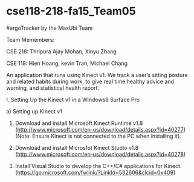 # cse118-218-fa15_Team05
#ergoTracker
by the MaxUbi Team

Team Memembers:

CSE 218: Thripura Ajay Mohan, Xinyu Zhang

CSE 118: Hien Hoang, kevin Tran, Michael Chang

An application that runs using Kinect v1. We track a user’s sitting posture and related habits during work, to give real time healthy advice and warning, and statistical health report.

I. Setting Up the Kinect v1 in a Windows8 Surface Pro

a) Setting up Kinect v1

1. Download and install Microsoft Kinect Runtime v1.8 (http://www.microsoft.com/en-us/download/details.aspx?id=40277) (Note: Ensure Kinect is not connected to the PC when installing it).

2. Download and install Microsfot Kinect Studio v1.8 (http://www.microsoft.com/en-us/download/details.aspx?id=40278)

3. Install Visual Studio to develop the C++/C# applications for Kinect.(https://go.microsoft.com/fwlink/?LinkId=532606&clcid=0x409)

